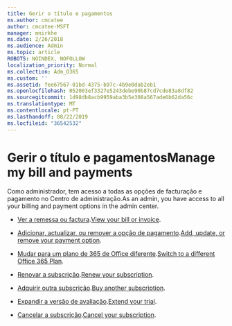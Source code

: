 ```yaml
---
title: Gerir o título e pagamentos
ms.author: cmcatee
author: cmcatee-MSFT
manager: mnirkhe
ms.date: 2/26/2018
ms.audience: Admin
ms.topic: article
ROBOTS: NOINDEX, NOFOLLOW
localization_priority: Normal
ms.collection: Adm_O365
ms.custom: ''
ms.assetid: fee67567-01bd-4375-b97c-4b9e0dab2eb1
ms.openlocfilehash: 052003ef3327e5243debe90b87cd7cde83a8df82
ms.sourcegitcommit: 1d98db8acb9959aba3b5e308a567ade6b62da56c
ms.translationtype: MT
ms.contentlocale: pt-PT
ms.lasthandoff: 08/22/2019
ms.locfileid: "36542532"
---
```

# <a name="manage-my-bill-and-payments"></a><span data-ttu-id="493d9-102">Gerir o título e pagamentos</span><span class="sxs-lookup"><span data-stu-id="493d9-102">Manage my bill and payments</span></span>

<span data-ttu-id="493d9-103">Como administrador, tem acesso a todas as opções de facturação e pagamento no Centro de administração.</span><span class="sxs-lookup"><span data-stu-id="493d9-103">As an admin, you have access to all your billing and payment options in the admin center.</span></span>
  
- <span data-ttu-id="493d9-104">[Ver a remessa ou factura](https://docs.microsoft.com/office365/admin/subscriptions-and-billing/view-your-bill-or-invoice).</span><span class="sxs-lookup"><span data-stu-id="493d9-104">[View your bill or invoice](https://docs.microsoft.com/office365/admin/subscriptions-and-billing/view-your-bill-or-invoice).</span></span>

- <span data-ttu-id="493d9-105">[Adicionar, actualizar, ou remover a opção de pagamento](https://docs.microsoft.com/office365/admin/subscriptions-and-billing/add-update-or-remove-credit-card-or-bank-account).</span><span class="sxs-lookup"><span data-stu-id="493d9-105">[Add, update, or remove your payment option](https://docs.microsoft.com/office365/admin/subscriptions-and-billing/add-update-or-remove-credit-card-or-bank-account).</span></span>

- <span data-ttu-id="493d9-106">[Mudar para um plano de 365 de Office diferente](https://docs.microsoft.com/office365/admin/subscriptions-and-billing/switch-to-a-different-plan).</span><span class="sxs-lookup"><span data-stu-id="493d9-106">[Switch to a different Office 365 Plan](https://docs.microsoft.com/office365/admin/subscriptions-and-billing/switch-to-a-different-plan).</span></span>

- <span data-ttu-id="493d9-107">[Renovar a subscrição](https://docs.microsoft.com/office365/admin/subscriptions-and-billing/renew-your-subscription).</span><span class="sxs-lookup"><span data-stu-id="493d9-107">[Renew your subscription](https://docs.microsoft.com/office365/admin/subscriptions-and-billing/renew-your-subscription).</span></span>

- <span data-ttu-id="493d9-108">[Adquirir outra subscrição](https://docs.microsoft.com/office365/admin/subscriptions-and-billing/buy-another-subscription).</span><span class="sxs-lookup"><span data-stu-id="493d9-108">[Buy another subscription](https://docs.microsoft.com/office365/admin/subscriptions-and-billing/buy-another-subscription).</span></span>

- <span data-ttu-id="493d9-109">[Expandir a versão de avaliação](https://docs.microsoft.com/office365/admin/subscriptions-and-billing/extend-your-trial).</span><span class="sxs-lookup"><span data-stu-id="493d9-109">[Extend your trial](https://docs.microsoft.com/office365/admin/subscriptions-and-billing/extend-your-trial).</span></span>

- <span data-ttu-id="493d9-110">[Cancelar a subscrição](https://docs.microsoft.com/office365/admin/subscriptions-and-billing/cancel-your-subscription).</span><span class="sxs-lookup"><span data-stu-id="493d9-110">[Cancel your subscription](https://docs.microsoft.com/office365/admin/subscriptions-and-billing/cancel-your-subscription).</span></span>